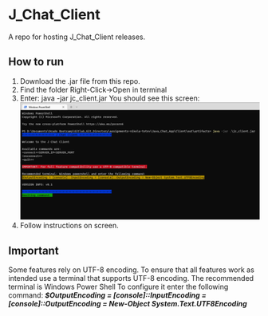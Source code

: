 # J_Chat_Client
A repo for hosting J_Chat_Client releases.


## How to run

1.  Download the .jar file from this repo.
2. Find the folder Right-Click->Open in terminal
3. Enter: java -jar jc_client.jar  You should see this screen: 
![StartScreen](https://github.com/NikolaTotev/J_Chat_Client/blob/main/Client_Start_Screen.png)
5. Follow instructions on screen.

## Important 
Some features rely on UTF-8 encoding. To ensure that all features work as intended use a terminal that supports UTF-8 encoding. The recommended terminal is Windows Power Shell
To configure it enter the following command:
***$OutputEncoding = [console]::InputEncoding = [console]::OutputEncoding = New-Object System.Text.UTF8Encoding***
